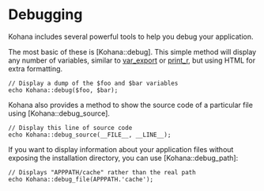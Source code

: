 # Debugging

Kohana includes several powerful tools to help you debug your application.

The most basic of these is [Kohana::debug]. This simple method will display any number of variables, similar to [var_export](http://php.net/var_export) or [print_r](http://php.net/print_r), but using HTML for extra formatting.

~~~
// Display a dump of the $foo and $bar variables
echo Kohana::debug($foo, $bar);
~~~

Kohana also provides a method to show the source code of a particular file using [Kohana::debug_source].

~~~
// Display this line of source code
echo Kohana::debug_source(__FILE__, __LINE__);
~~~

If you want to display information about your application files without exposing the installation directory, you can use [Kohana::debug_path]:

~~~
// Displays "APPPATH/cache" rather than the real path
echo Kohana::debug_file(APPPATH.'cache');
~~~
